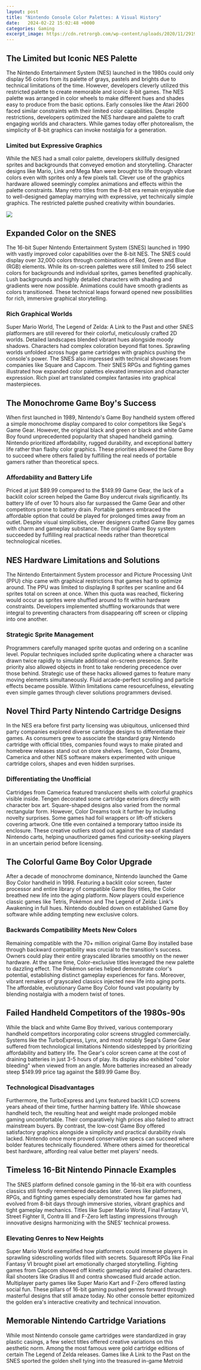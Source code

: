 ```yaml
---
layout: post
title: "Nintendo Console Color Palettes: A Visual History"
date:   2024-02-22 15:02:48 +0000
categories: Gaming
excerpt_image: https://cdn.retrorgb.com/wp-content/uploads/2020/11/29194821/render_adj_avfamicom_misterpc10-2048x1470.png
---
```


## The Limited but Iconic NES Palette
The Nintendo Entertainment System (NES) launched in the 1980s could only display 56 colors from its palette of grays, pastels and brights due to technical limitations of the time. However, developers cleverly utilized this restricted palette to create memorable and iconic 8-bit games. The NES palette was arranged in color wheels to make different hues and shades easy to produce from the basic options. Early consoles like the Atari 2600 faced similar constraints with their limited color capabilities. Despite restrictions, developers optimized the NES hardware and palette to craft engaging worlds and characters. While games today offer photorealism, the simplicity of 8-bit graphics can invoke nostalgia for a generation.
### Limited but Expressive Graphics 
While the NES had a small color palette, developers skillfully designed sprites and backgrounds that conveyed emotion and storytelling. Character designs like Mario, Link and Mega Man were brought to life through vibrant colors even with sprites only a few pixels tall. Clever use of the graphics hardware allowed seemingly complex animations and effects within the palette constraints. Many retro titles from the 8-bit era remain enjoyable due to well-designed gameplay marrying with expressive, yet technically simple graphics. The restricted palette pushed creativity within boundaries.

![](https://cdn.retrorgb.com/wp-content/uploads/2020/11/29194821/render_adj_avfamicom_misterpc10-2048x1470.png)
## Expanded Color on the SNES
The 16-bit Super Nintendo Entertainment System (SNES) launched in 1990 with vastly improved color capabilities over the 8-bit NES. The SNES could display over 32,000 colors through combinations of Red, Green and Blue (RGB) elements. While its on-screen palettes were still limited to 256 select colors for backgrounds and individual sprites, games benefited graphically. Lush backgrounds and highly detailed characters with shading and gradients were now possible. Animations could have smooth gradients as colors transitioned. These technical leaps forward opened new possibilities for rich, immersive graphical storytelling. 
### Rich Graphical Worlds
Super Mario World, The Legend of Zelda: A Link to the Past and other SNES platformers are still revered for their colorful, meticulously crafted 2D worlds. Detailed landscapes blended vibrant hues alongside moody shadows. Characters had complex coloration beyond flat tones. Sprawling worlds unfolded across huge game cartridges with graphics pushing the console's power. The SNES also impressed with technical showcases from companies like Square and Capcom. Their SNES RPGs and fighting games illustrated how expanded color palettes elevated immersion and character expression. Rich pixel art translated complex fantasies into graphical masterpieces.
## The Monochrome Game Boy's Success
When first launched in 1989, Nintendo's Game Boy handheld system offered a simple monochrome display compared to color competitors like Sega's Game Gear. However, the original black and green or black and white Game Boy found unprecedented popularity that shaped handheld gaming. Nintendo prioritized affordability, rugged durability, and exceptional battery life rather than flashy color graphics. These priorities allowed the Game Boy to succeed where others failed by fulfilling the real needs of portable gamers rather than theoretical specs. 
### Affordability and Battery Life 
Priced at just $89.99 compared to the $149.99 Game Gear, the lack of a backlit color screen helped the Game Boy undercut rivals significantly. Its battery life of over 10 hours also far surpassed the Game Gear and other competitors prone to battery drain. Portable gamers embraced the affordable option that could be played for prolonged times away from an outlet. Despite visual simplicities, clever designers crafted Game Boy games with charm and gameplay substance. The original Game Boy system succeeded by fulfilling real practical needs rather than theoretical technological niceties.
## NES Hardware Limitations and Solutions 
The Nintendo Entertainment System processor and Picture Processing Unit (PPU) chip came with graphical restrictions that games had to optimize around. The PPU was limited to displaying 8 sprites per scanline and 64 sprites total on screen at once. When this quota was reached, flickering would occur as sprites were shuffled around to fit within hardware constraints. Developers implemented shuffling workarounds that were integral to preventing characters from disappearing off screen or clipping into one another. 
### Strategic Sprite Management
Programmers carefully managed sprite quotas and ordering on a scanline level. Popular techniques included sprite duplicating where a character was drawn twice rapidly to simulate additional on-screen presence. Sprite priority also allowed objects in front to take rendering precedence over those behind. Strategic use of these hacks allowed games to feature many moving elements simultaneously. Fluid arcade-perfect scrolling and particle effects became possible. Within limitations came resourcefulness, elevating even simple games through clever solutions programmers devised.
## Novel Third Party Nintendo Cartridge Designs
In the NES era before first party licensing was ubiquitous, unlicensed third party companies explored diverse cartridge designs to differentiate their games. As consumers grew to associate the standard gray Nintendo cartridge with official titles, companies found ways to make pirated and homebrew releases stand out on store shelves. Tengen, Color Dreams, Camerica and other NES software makers experimented with unique cartridge colors, shapes and even hidden surprises. 
### Differentiating the Unofficial 
Cartridges from Camerica featured translucent shells with colorful graphics visible inside. Tengen decorated some cartridge exteriors directly with character box art. Square-shaped designs also varied from the normal rectangular form. However, Color Dreams took it further by including novelty surprises. Some games had foil wrappers or lift-off stickers covering artwork. One title even contained a temporary tattoo inside its enclosure. These creative outliers stood out against the sea of standard Nintendo carts, helping unauthorized games find curiosity-seeking players in an uncertain period before licensing.
## The Colorful Game Boy Color Upgrade 
After a decade of monochrome dominance, Nintendo launched the Game Boy Color handheld in 1998. Featuring a backlit color screen, faster processor and entire library of compatible Game Boy titles, the Color breathed new life into the aging platform. Now players could experience classic games like Tetris, Pokémon and The Legend of Zelda: Link's Awakening in full hues. Nintendo doubled down on established Game Boy software while adding tempting new exclusive colors.
### Backwards Compatibility Meets New Colors
Remaining compatible with the 70+ million original Game Boy installed base through backward compatibility was crucial to the transition's success. Owners could play their entire grayscaled libraries smoothly on the newer hardware. At the same time, Color-exclusive titles leveraged the new palette to dazzling effect. The Pokémon series helped demonstrate color's potential, establishing distinct gameplay experiences for fans. Moreover, vibrant remakes of grayscaled classics injected new life into aging ports. The affordable, evolutionary Game Boy Color found vast popularity by blending nostalgia with a modern twist of tones.
## Failed Handheld Competitors of the 1980s-90s
While the black and white Game Boy thrived, various contemporary handheld competitors incorporating color screens struggled commercially. Systems like the TurboExpress, Lynx, and most notably Sega's Game Gear suffered from technological limitations Nintendo sidestepped by prioritizing affordability and battery life. The Gear's color screen came at the cost of draining batteries in just 3-5 hours of play. Its display also exhibited "color bleeding" when viewed from an angle. More batteries increased an already steep $149.99 price tag against the $89.99 Game Boy.
### Technological Disadvantages
Furthermore, the TurboExpress and Lynx featured backlit LCD screens years ahead of their time, further harming battery life. While showcase handheld tech, the resulting heat and weight made prolonged mobile gaming uncomfortable. Their comparatively high prices also failed to attract mainstream buyers. By contrast, the low-cost Game Boy offered satisfactory graphics alongside a simplicity and practical durability rivals lacked. Nintendo once more proved conservative specs can succeed where bolder features technically floundered. Where others aimed for theoretical best hardware, affording real value better met players' needs.
## Timeless 16-Bit Nintendo Pinnacle Examples
The SNES platform defined console gaming in the 16-bit era with countless classics still fondly remembered decades later. Genres like platformers, RPGs, and fighting games especially demonstrated how far games had evolved from 8-bit days through immersive stories, vibrant graphics and tight gameplay mechanics. Titles like Super Mario World, Final Fantasy VI, Street Fighter II, Contra III and F-Zero left lasting impressions through innovative designs harmonizing with the SNES' technical prowess.
### Elevating Genres to New Heights
Super Mario World exemplified how platformers could immerse players in sprawling sidescrolling worlds filled with secrets. Squaresoft RPGs like Final Fantasy VI brought pixel art emotionally charged storytelling. Fighting games from Capcom showed off kinetic gameplay and detailed characters. Rail shooters like Gradius III and contra showcased fluid arcade action. Multiplayer party games like Super Mario Kart and F-Zero offered lasting social fun. These pillars of 16-bit gaming pushed genres forward through masterful designs that still amaze today. No other console better epitomized the golden era's interactive creativity and technical innovation.
## Memorable Nintendo Cartridge Variations 
While most Nintendo console game cartridges were standardized in gray plastic casings, a few select titles offered creative variations on this aesthetic norm. Among the most famous were gold cartridge editions of certain The Legend of Zelda releases. Games like A Link to the Past on the SNES sported the golden shell tying into the treasured in-game Metroid